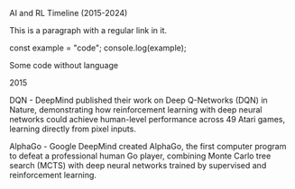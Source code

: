 
AI and RL Timeline (2015-2024)

This is a paragraph with a regular link in it.



const example = "code";
console.log(example);

Some code without language

2015

DQN - DeepMind published their work on Deep Q-Networks (DQN) in Nature, demonstrating how reinforcement learning with deep neural networks could achieve human-level performance across 49 Atari games, learning directly from pixel inputs.

AlphaGo - Google DeepMind created AlphaGo, the first computer program to defeat a professional human Go player, combining Monte Carlo tree search (MCTS) with deep neural networks trained by supervised and reinforcement learning.
